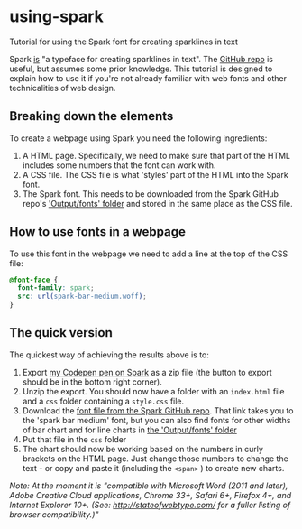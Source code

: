 # using-spark
Tutorial for using the Spark font for creating sparklines in text

Spark [is](https://github.com/paulbradshaw/spark) "a typeface for creating sparklines in text". The [GitHub repo](https://github.com/aftertheflood/spark) is useful, but assumes some prior knowledge. This tutorial is designed to explain how to use it if you're not already familiar with web fonts and other technicalities of web design.

## Breaking down the elements

To create a webpage using Spark you need the following ingredients:

1. A HTML page. Specifically, we need to make sure that part of the HTML includes some numbers that the font can work with.
2. A CSS file. The CSS file is what 'styles' part of the HTML into the Spark font.
3. The Spark font. This needs to be downloaded from the Spark GitHub repo's ['Output/fonts' folder](https://github.com/paulbradshaw/spark/tree/master/Output/Webfonts) and stored in the same place as the CSS file.

## How to use fonts in a webpage

To use this font in the webpage we need to add a line at the top of the CSS file: 

```css
@font-face {
  font-family: spark;
  src: url(spark-bar-medium.woff);
}
```

## The quick version

The quickest way of achieving the results above is to: 

1. Export [my Codepen pen on Spark](https://codepen.io/paulbradshaw/pen/zEBzmE) as a zip file (the button to export should be in the bottom right corner). 
2. Unzip the export. You should now have a folder with an `index.html` file and a `css` folder containing a `style.css` file.
3. Download the [font file from the Spark GitHub repo](https://github.com/paulbradshaw/spark/blob/master/Output/Webfonts/Bar%20-%20medium/spark-bar-medium.woff). That link takes you to the 'spark bar medium' font, but you can also find fonts for other widths of bar chart and for line charts in [the 'Output/fonts' folder](https://github.com/paulbradshaw/spark/tree/master/Output/Webfonts)
4. Put that file in the `css` folder
5. The chart should now be working based on the numbers in curly brackets on the HTML page. Just change those numbers to change the text - or copy and paste it (including the `<span>` ) to create new charts. 

*Note: At the moment it is "compatible with Microsoft Word (2011 and later), Adobe Creative Cloud applications, Chrome 33+, Safari 6+, Firefox 4+, and Internet Explorer 10+. (See: http://stateofwebtype.com/ for a fuller listing of browser compatibility.)"*

